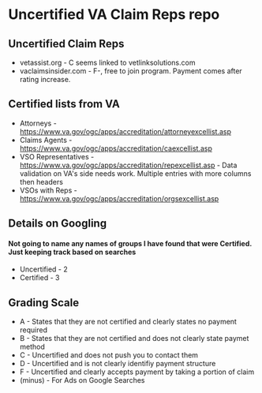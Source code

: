 # Uncertified VA Claim Reps repo

## Uncertified Claim Reps
- vetassist.org - C seems linked to vetlinksolutions.com
- vaclaimsinsider.com - F-, free to join program. Payment comes after rating increase. 

## Certified lists from VA
- Attorneys - https://www.va.gov/ogc/apps/accreditation/attorneyexcellist.asp
- Claims Agents - https://www.va.gov/ogc/apps/accreditation/caexcellist.asp
- VSO Representatives - https://www.va.gov/ogc/apps/accreditation/repexcellist.asp - Data validation on VA's side needs work. Multiple entries with more columns then headers
- VSOs with Reps - https://www.va.gov/ogc/apps/accreditation/orgsexcellist.asp

## Details on Googling
#### Not going to name any names of groups I have found that were Certified. Just keeping track based on searches
- Uncertified - 2
- Certified - 3


## Grading Scale
- A - States that they are not certified and clearly states no payment required
- B - States that they are not certified and does not clearly state paymet method
- C - Uncertified and does not push you to contact them
- D - Uncertified and is not clearly identifiy payment structure
- F - Uncertified and clearly accepts payment by taking a portion of claim
- (minus) - For Ads on Google Searches